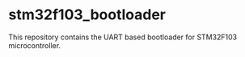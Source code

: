 # stm32f103_bootloader
This repository contains the UART based bootloader for STM32F103 microcontroller.
